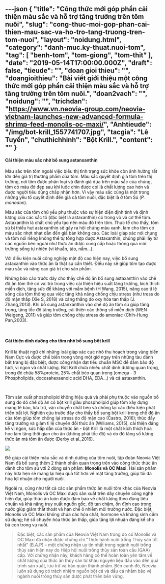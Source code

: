 ---json
{
    "title": "Công thức mới góp phần cải thiện màu sắc và hỗ trợ tăng trưởng trên tôm nuôi",
    "slug": "cong-thuc-moi-gop-phan-cai-thien-mau-sac-va-ho-tro-tang-truong-tren-tom-nuoi",
    "layout": "noidung.html",
    "category": "danh-muc.ky-thuat.nuoi-tom",
    "tag": [
        "benh-tom",
        "tom-giong",
        "tom-thit"
    ],
    "date": "2019-05-14T17:00:00.000Z",
    "draft": false,
    "tieude": "",
    "doan gioi thieu": "",
    "doangioithieu": "Bài viết giới thiệu một công thức mới góp phần cải thiện màu sắc và hỗ trợ tăng trưởng trên tôm nuôi.",
    "doan2vach": "",
    "noidung": "",
    "trichdan": "https://www.vn.neovia-group.com/neovia-vietnam-launches-new-advanced-formula-shrimp-feed-monolis-oc-maxi/",
    "Anhtieude": "/img/bot-krill_1557741707.jpg",
    "tacgia": "Lê Tuyến",
    "chuthichhinh": "Bột Krill.",
    "__content__": ""
}
---
<h4>Cải thiện m&agrave;u sắc nhờ bổ sung astanxanthin</h4>

<p>M&agrave;u sắc tr&ecirc;n t&ocirc;m ngo&agrave;i việc biểu thị t&igrave;nh trạng sức khỏe c&ograve;n ảnh hưởng rất lớn đến gi&aacute; trị thương phẩm của t&ocirc;m. M&agrave;u sắc quyết định gi&aacute; t&ocirc;m tr&ecirc;n thị trường, nơi t&ocirc;m được ph&acirc;n loại v&agrave; đ&aacute;nh gi&aacute; dựa tr&ecirc;n m&agrave;u sắc của ch&uacute;ng, t&ocirc;m c&oacute; m&agrave;u đỏ đẹp sau khi luộc ch&iacute;n được coi l&agrave; chất lượng cao hơn v&agrave; được người ti&ecirc;u d&ugrave;ng chấp nhận hơn.&nbsp;V&igrave; vậy m&agrave;u sắc cũng l&agrave; một trong những yếu tố quyết định đến gi&aacute; cả t&ocirc;m nu&ocirc;i, đặc biệt l&agrave; ở t&ocirc;m S&uacute; (<em>P. monodon</em>).</p>

<p>M&agrave;u sắc của t&ocirc;m chủ yếu phụ thuộc v&agrave;o sự hiện diện định t&iacute;nh v&agrave; định lượng của c&aacute;c sắc tố (đặc biệt l&agrave; astaxanthin) c&oacute; trong vỏ v&agrave; cơ thể t&ocirc;m. Astaxanthin l&agrave; chất chủ yếu tạo n&ecirc;n m&agrave;u đỏ tr&ecirc;n t&ocirc;m. Thực tế cho thấy, t&ocirc;m s&uacute; bị thiếu hụt astaxanthin sẽ g&acirc;y ra hội chứng m&agrave;u xanh, l&agrave;m cho t&ocirc;m c&oacute; m&agrave;u sắc nhợt nhạt dẫn đến gi&aacute; b&aacute;n kh&ocirc;ng cao. C&aacute;c lo&agrave;i gi&aacute;p x&aacute;c n&oacute;i chung v&agrave; t&ocirc;m n&oacute;i ri&ecirc;ng kh&ocirc;ng thể tự tổng hợp được Astaxanthin, ch&uacute;ng phải lấy từ c&aacute;c nguồn b&ecirc;n ngo&agrave;i như thức ăn được cung cấp hoặc th&ocirc;ng qua m&ocirc;i trường sống tự nhi&ecirc;n (vi khuẩn, tảo, nấm&hellip;).&nbsp;</p>

<p>Với điều kiện nu&ocirc;i c&ocirc;ng nghiệp mật độ cao hiện nay, việc bổ sung astaxanthin v&agrave;o thức ăn l&agrave; thật sự cần thiết. Điều n&agrave;y sẽ gi&uacute;p t&ocirc;m tạo được m&agrave;u sắc v&agrave; n&acirc;ng cao gi&aacute; trị cho sản phẩm.</p>

<p>Những b&aacute;o c&aacute;o trước đ&acirc;y cho thấy chế độ ăn bổ sung astaxanthin v&agrave;o chế độ ăn t&ocirc;m thẻ c&oacute; vai tr&ograve; trong việc cải thiện hiệu suất tăng trưởng, k&iacute;ch th&iacute;ch miễn dịch, tăng sức đề kh&aacute;ng với mầm bệnh (H Wang, 2015), n&acirc;ng cao tỉ lệ sống của t&ocirc;m th&ocirc;ng qua việc tăng khả năng chống chịu stress (như tress do độ mặn thấp (Xie S, 2018) v&agrave; căng thẳng do oxy h&ograve;a tan thấp (J. Zhang,2013). Khi bổ sung&nbsp;astanxanthin v&agrave;o chế độ ăn t&ocirc;m s&uacute; gi&uacute;p tăng trọng, tăng tốc độ tăng trưởng, cải thiện c&aacute;c th&ocirc;ng số miễn dịch (WEN Weigeng, 2011) v&agrave; gi&uacute;p t&ocirc;m chống chịu stress do amoniac (Chih-Hung Pan,2003).</p>

<p>&nbsp;</p>

<h4>Cải thiện dinh dưỡng cho t&ocirc;m nhờ bổ sung bột krill</h4>

<p>Krill l&agrave; thuật ngữ chỉ những lo&agrave;i gi&aacute;p x&aacute;c cực nhỏ thu hoạch trong v&ugrave;ng biển Nam Cực v&agrave; được chế biến trong v&ograve;ng một giờ ngay tr&ecirc;n những t&agrave;u đ&aacute;nh bắt trang bị đặc biệt, được c&ocirc;ng nhận đạt ti&ecirc;u chuẩn MSC để đảm bảo độ tươi, vị ngon v&agrave; chất lượng. Bột Krill chứa nhiều chất dinh dưỡng quan trọng, trong đ&oacute; chứa 58%protein, 25% chất b&eacute;o quan trọng (omega - 3 Phospholipids, docosahexaenoic acid DHA, EDA...) v&agrave; cả astaxanthin.</p>

<p>&nbsp;</p>

<p>T&ocirc;m sản xuất phospholipid kh&ocirc;ng hiệu quả v&agrave; phải phụ thuộc v&agrave;o nguồn bổ sung do đ&oacute; chế độ ăn c&oacute; bột krill gi&agrave;u phospholipid gi&uacute;p t&ocirc;m x&acirc;y dựng m&agrave;ng tế b&agrave;o, lưu trữ, vận chuyển chất b&eacute;o v&agrave; chống lại c&aacute;c điều kiện ph&aacute;t triển bất lợi. Nghi&ecirc;n cứu trước đ&acirc;y cho thấy bổ sung bột krill trong chế độ ăn của t&ocirc;m gi&uacute;p t&ocirc;m chống lại stress do độ mặn cao (Castro, 2016); th&uacute;c đẩy tăng trưởng v&agrave; giảm tỉ lệ chuyển đổi thức ăn (Williams, 2015), cải thiện đ&aacute;ng kể vị ngon, sức hấp dẫn của thức ăn - bột Krill l&agrave; một chất k&iacute;ch th&iacute;ch h&oacute;a học l&agrave;m tăng thời gian cho ăn (kh&ocirc;ng phải tốc độ) v&agrave; do đ&oacute; tăng số lượng thức ăn m&agrave; t&ocirc;m ăn được (Derby et al.,2016).</p>

<p><img src="https://tepbac.com/upload/images/2019/05/thuc-an-neovia_1557741597.jpg" /></p>

<p>Để gi&uacute;p cải thiện m&agrave;u sắc v&agrave; dinh dưỡng của t&ocirc;m nu&ocirc;i, tập đo&agrave;n Neovia Việt Nam đ&atilde; bổ sung th&ecirc;m 2 th&agrave;nh phần quan trọng tr&ecirc;n v&agrave;o c&ocirc;ng thức thức ăn d&agrave;nh cho t&ocirc;m s&uacute; với 2 d&ograve;ng sản phẩm:&nbsp;<strong>Monolis v&agrave; OC Maxi</strong>. Hai sản phẩm n&agrave;y hứa hẹn sẽ mang lại hiệu quả tốt hơn về mặt tăng trưởng, gi&uacute;p tối đa h&oacute;a lợi nhuận cho người nu&ocirc;i.</p>

<p>Ngo&agrave;i ra, cũng như tất cả c&aacute;c sản phẩm thức ăn nu&ocirc;i t&ocirc;m kh&aacute;c của Neovia Việt Nam, Monolis v&agrave; OC Maxi được sản xuất tr&ecirc;n d&acirc;y chuyền c&ocirc;ng nghệ hiện đại, gi&uacute;p thức ăn lu&ocirc;n được đảm bảo về chất lượng theo đ&uacute;ng ti&ecirc;u chuẩn v&agrave; khả năng truy xuất nguồn gốc, độ tan chậm, ổn định cao trong nước gi&uacute;p giảm thất tho&aacute;t v&agrave; hạn chế &ocirc; nhiễm m&ocirc;i trường nước. Đặc biệt, Monolis v&agrave; OC Maxi kh&ocirc;ng chứa c&aacute;c h&oacute;a chất, hormone v&agrave; kh&aacute;ng sinh cấm sử dụng; hệ số chuyển h&oacute;a thức ăn thấp, gi&uacute;p tăng lợi nhuận đ&aacute;ng kể cho b&agrave; con trong vụ nu&ocirc;i.</p>

<blockquote>
<p>Đặc biệt, c&aacute;c sản phẩm của Neovia Việt Nam trong đ&oacute; c&oacute; Monolis v&agrave; OC Maxi đ&atilde; nhận được chứng chỉ &ldquo;Thưc h&agrave;nh nu&ocirc;i trồng Thủy sản tốt nhất&rdquo; (B.A.P) &ndash; một chứng nhận uy t&iacute;n nhất trong ng&agrave;nh nu&ocirc;i trồng thủy sản hiện nay do Hiệp hội nu&ocirc;i trồng thủy sản to&agrave;n cầu (GAA) cấp. Với chứng nhận n&agrave;y, kh&aacute;ch h&agrave;ng c&oacute; thể ho&agrave;n to&agrave;n y&ecirc;n t&acirc;m về chất lượng của thức ăn thủy sản từ kh&acirc;u nguy&ecirc;n liệu đầu v&agrave;o đến qu&aacute; tr&igrave;nh sản xuất, lưu trữ v&agrave; bảo quản th&agrave;nh phẩm.&nbsp;B&ecirc;n cạnh đ&oacute;, Neovia lu&ocirc;n sử dụng c&oacute; tr&aacute;ch nhiệm nguồn bột c&aacute; v&agrave; dầu c&aacute; nhằm bảo vệ ng&agrave;nh nu&ocirc;i trồng thủy sản được ph&aacute;t triển bền vững.&nbsp;</p>
</blockquote>

